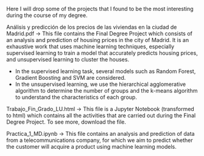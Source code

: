 
Here I will drop some of the projects that I found to be the most interesting during the course of my degree. 

Análisis y predicción de los precios de las viviendas en la ciudad de Madrid.pdf -> This file contains the Final Degree Project which consists of an analysis and prediction of housing prices in the city of Madrid. It is an exhaustive work that uses machine learning techniques, especially supervised learning to train a model that accurately predicts housing prices, and unsupervised learning to cluster the houses. 
- In the supervised learning task, several models such as Random Forest, Gradient Boosting and SVM are considered.
- In the unsupervised learning, we use the hierarchical agglomerative algorithm to determine the number of groups and the k-means algorithm to understand the characteristics of each group.

Trabajo_Fin_Grado_LU.html -> This file is a Jupyter Notebook (transformed to html) which contains all the activities that are carried out during the Final Degree Project. To see more, download the file. 

Practica_1_MD.ipynb -> This file contains an analysis and prediction of data from a telecommunications company, for which we aim to predict whether the customer will acquire a product using machine learning models.
